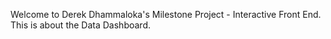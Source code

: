 Welcome to Derek Dhammaloka's Milestone Project - Interactive Front
End.  This is about the Data Dashboard.

